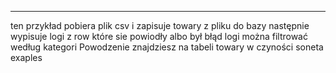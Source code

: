 
-----------------------------------------------------------------------------------------------------
ten przykład pobiera plik csv i zapisuje towary z pliku do bazy następnie wypisuje logi z 
row które sie powiodły albo był błąd
logi można filtrować według kategori Powodzenie
znajdziesz na tabeli towary w czyności soneta exaples